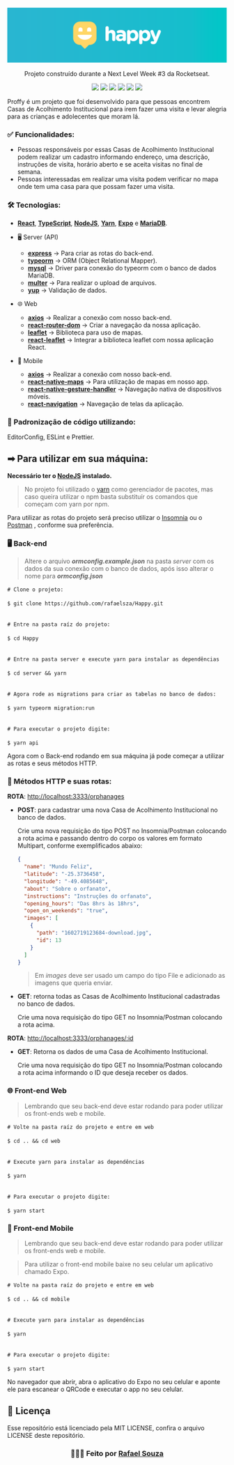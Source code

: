 <p align="center">
    <img src="assets/header-happy-logo.png" alt="Proffy"/>
</p>

<p align="center">
Projeto construído durante a Next Level Week #3 da Rocketseat.
</p>

<div align="center">

  ![](https://img.shields.io/badge/language-typescript-blue)
  ![](https://img.shields.io/badge/server-nodejs-brightgreen)
  ![](https://img.shields.io/badge/web-reactjs-blue)
  ![](https://img.shields.io/badge/mobile-react%20native-blueviolet)
  ![](https://img.shields.io/badge/database-mariadb-yellowgreen)
  ![](https://img.shields.io/badge/license-MIT-sucess)

</div>

Proffy é um projeto que foi desenvolvido para que pessoas encontrem Casas de Acolhimento Institucional para irem fazer uma visita e levar alegria para as crianças e adolecentes que moram lá.

### ✅ Funcionalidades:

- Pessoas responsáveis por essas Casas de Acolhimento Institucional podem realizar um cadastro informando endereço, uma descrição, instruções de visita, horário aberto e se aceita visitas no final de semana.
- Pessoas interessadas em realizar uma visita podem verificar no mapa onde tem uma casa para que possam fazer uma visita.

### 🛠 Tecnologias:

- [**React**](https://pt-br.reactjs.org/), [**TypeScript**](https://www.typescriptlang.org/), [**NodeJS**](https://nodejs.org/en/), [**Yarn**](https://yarnpkg.com/), [**Expo**](https://expo.io/) e [**MariaDB**](https://mariadb.org/).

- 🖥 Server (API)
    - [**express**](https://expressjs.com/pt-br/) -> Para criar as rotas do back-end.
    - [**typeorm**](https://typeorm.io/) -> ORM (Object Relational Mapper).
    - [**mysql**]() -> Driver para conexão do typeorm com o banco de dados MariaDB.
    - [**multer**](https://github.com/expressjs/multer) -> Para realizar o upload de arquivos.
    - [**yup**](https://github.com/jquense/yup) -> Validação de dados.
- 🌐 Web
    - [**axios**](https://github.com/axios/axios) -> Realizar a conexão com nosso back-end.
    - [**react-router-dom**](https://reactrouter.com/web/guides/quick-start) -> Criar a navegação da nossa aplicação.
    - [**leaflet**](https://leafletjs.com/) -> Biblioteca para uso de mapas.
    - [**react-leaflet**](https://react-leaflet.js.org/) -> Integrar a biblioteca leaflet com nossa aplicação React.
- 📱 Mobile
    - [**axios**](https://github.com/axios/axios) -> Realizar a conexão com nosso back-end.
    - [**react-native-maps**](https://github.com/react-native-maps/react-native-maps) -> Para utilização de mapas em nosso app.
    - [**react-native-gesture-handler**](https://github.com/software-mansion/react-native-gesture-handler) -> Navegação nativa de dispositivos móveis.
    - [**react-navigation**](https://reactnavigation.org/) -> Navegação de telas da aplicação.

### 📝 Padronização de código utilizando:

EditorConfig, ESLint e Prettier.

## ➡ Para utilizar em sua máquina:

**Necessário ter o 
[NodeJS](https://nodejs.org/en/download) 
instalado.**

> No projeto foi utilizado o 
[yarn](https://yarnpkg.com/getting-started/install)
como gerenciador de pacotes, mas caso queira utilizar o npm basta substituír os comandos que começam com yarn por npm.

Para utilizar as rotas do projeto será preciso utilizar o 
[Insomnia](https://insomnia.rest/download)
ou o 
[Postman](https://www.postman.com/downloads)
, conforme sua preferência.

### 🖥 Back-end

> Altere o arquivo **_ormconfig.example.json_** na pasta _server_ com os dados da sua conexão com o banco de dados, após isso alterar o nome para **_ormconfig.json_**

```
# Clone o projeto:

$ git clone https://github.com/rafaelsza/Happy.git


# Entre na pasta raíz do projeto:

$ cd Happy


# Entre na pasta server e execute yarn para instalar as dependências

$ cd server && yarn


# Agora rode as migrations para criar as tabelas no banco de dados:

$ yarn typeorm migration:run


# Para executar o projeto digite:

$ yarn api
```

Agora com o Back-end rodando em sua máquina já pode começar a utilizar as rotas e seus métodos HTTP.

### 🔀 Métodos HTTP e suas rotas:

**ROTA**: [http://localhost:3333/orphanages]()

- **POST**: para cadastrar uma nova Casa de Acolhimento Institucional no banco de dados.

  Crie uma nova requisição do tipo POST no Insomnia/Postman colocando a rota acima e passando dentro do corpo os valores em formato Multipart, conforme exemplificados abaixo:
  ```json
  {
    "name": "Mundo Feliz",
    "latitude": "-25.3736458",
    "longitude": "-49.4085648",
    "about": "Sobre o orfanato",
    "instructions": "Instruções do orfanato",
    "opening_hours": "Das 8hrs às 18hrs",
    "open_on_weekends": "true",
    "images": [
      {
        "path": "1602719123684-download.jpg",
        "id": 13
      }
    ]
  }
  ```
  > Em _images_ deve ser usado um campo do tipo File e adicionado as imagens que queria enviar.

- **GET**: retorna todas as Casas de Acolhimento Institucional cadastradas no banco de dados.

  Crie uma nova requisição do tipo GET no Insomnia/Postman colocando a rota acima.

**ROTA**: [http://localhost:3333/orphanages/:id]()

- **GET**: Retorna os dados de uma Casa de Acolhimento Institucional.

  Crie uma nova requisição do tipo GET no Insomnia/Postman colocando a rota acima informando o ID que deseja receber os dados.

### 🌐 Front-end Web
> Lembrando que seu back-end deve estar rodando para poder utilizar os front-ends web e mobile.

```
# Volte na pasta raíz do projeto e entre em web

$ cd .. && cd web


# Execute yarn para instalar as dependências

$ yarn


# Para executar o projeto digite:

$ yarn start
```

### 📱 Front-end Mobile
> Lembrando que seu back-end deve estar rodando para poder utilizar os front-ends web e mobile.

> Para utilizar o front-end mobile baixe no seu celular um aplicativo chamado Expo.

```
# Volte na pasta raíz do projeto e entre em web

$ cd .. && cd mobile


# Execute yarn para instalar as dependências

$ yarn


# Para executar o projeto digite:

$ yarn start
```

No navegador que abrir, abra o aplicativo do Expo no seu celular e aponte ele para escanear o QRCode e executar o app no seu celular.

## 📃 Licença

Esse repositório está licenciado pela MIT LICENSE, confira o arquivo LICENSE deste repositório.

 <h3 align="center">👨🏻‍💻 Feito por <a href="https://www.linkedin.com/in/rafael-souza-28aa621ab/">Rafael Souza</a></h3>
